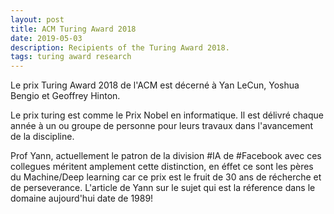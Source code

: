 ```yaml
---
layout: post
title: ACM Turing Award 2018
date: 2019-05-03
description: Recipients of the Turing Award 2018.
tags: turing award research
---
```


Le prix Turing Award 2018 de l'ACM est décerné à Yan LeCun, Yoshua Bengio et Geoffrey Hinton.

Le prix turing est comme le Prix Nobel en informatique. Il est délivré chaque année à 
un ou groupe de personne pour leurs travaux dans l'avancement de la discipline.

Prof Yann, actuellement le patron de la division #IA de #Facebook avec ces collegues
méritent amplement cette distinction, en éffet ce sont les pères du Machine/Deep learning 
car ce prix est le fruit de 30 ans de récherche et de perseverance. 
L'article de Yann sur le sujet qui est la réference dans le domaine aujourd'hui date de 1989! 
